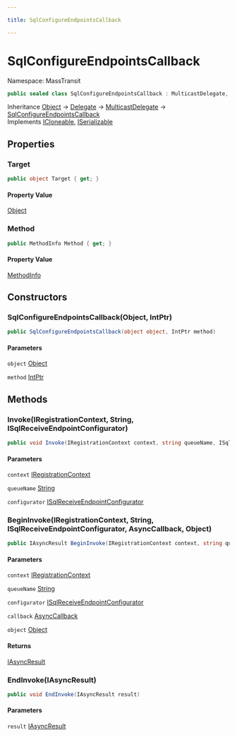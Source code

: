 ```yaml
---

title: SqlConfigureEndpointsCallback

---
```


# SqlConfigureEndpointsCallback

Namespace: MassTransit

```csharp
public sealed class SqlConfigureEndpointsCallback : MulticastDelegate, ICloneable, ISerializable
```

Inheritance [Object](https://learn.microsoft.com/en-us/dotnet/api/system.object) → [Delegate](https://learn.microsoft.com/en-us/dotnet/api/system.delegate) → [MulticastDelegate](https://learn.microsoft.com/en-us/dotnet/api/system.multicastdelegate) → [SqlConfigureEndpointsCallback](../masstransit/sqlconfigureendpointscallback)<br/>
Implements [ICloneable](https://learn.microsoft.com/en-us/dotnet/api/system.icloneable), [ISerializable](https://learn.microsoft.com/en-us/dotnet/api/system.runtime.serialization.iserializable)

## Properties

### **Target**

```csharp
public object Target { get; }
```

#### Property Value

[Object](https://learn.microsoft.com/en-us/dotnet/api/system.object)<br/>

### **Method**

```csharp
public MethodInfo Method { get; }
```

#### Property Value

[MethodInfo](https://learn.microsoft.com/en-us/dotnet/api/system.reflection.methodinfo)<br/>

## Constructors

### **SqlConfigureEndpointsCallback(Object, IntPtr)**

```csharp
public SqlConfigureEndpointsCallback(object object, IntPtr method)
```

#### Parameters

`object` [Object](https://learn.microsoft.com/en-us/dotnet/api/system.object)<br/>

`method` [IntPtr](https://learn.microsoft.com/en-us/dotnet/api/system.intptr)<br/>

## Methods

### **Invoke(IRegistrationContext, String, ISqlReceiveEndpointConfigurator)**

```csharp
public void Invoke(IRegistrationContext context, string queueName, ISqlReceiveEndpointConfigurator configurator)
```

#### Parameters

`context` [IRegistrationContext](../../masstransit-abstractions/masstransit/iregistrationcontext)<br/>

`queueName` [String](https://learn.microsoft.com/en-us/dotnet/api/system.string)<br/>

`configurator` [ISqlReceiveEndpointConfigurator](../masstransit/isqlreceiveendpointconfigurator)<br/>

### **BeginInvoke(IRegistrationContext, String, ISqlReceiveEndpointConfigurator, AsyncCallback, Object)**

```csharp
public IAsyncResult BeginInvoke(IRegistrationContext context, string queueName, ISqlReceiveEndpointConfigurator configurator, AsyncCallback callback, object object)
```

#### Parameters

`context` [IRegistrationContext](../../masstransit-abstractions/masstransit/iregistrationcontext)<br/>

`queueName` [String](https://learn.microsoft.com/en-us/dotnet/api/system.string)<br/>

`configurator` [ISqlReceiveEndpointConfigurator](../masstransit/isqlreceiveendpointconfigurator)<br/>

`callback` [AsyncCallback](https://learn.microsoft.com/en-us/dotnet/api/system.asynccallback)<br/>

`object` [Object](https://learn.microsoft.com/en-us/dotnet/api/system.object)<br/>

#### Returns

[IAsyncResult](https://learn.microsoft.com/en-us/dotnet/api/system.iasyncresult)<br/>

### **EndInvoke(IAsyncResult)**

```csharp
public void EndInvoke(IAsyncResult result)
```

#### Parameters

`result` [IAsyncResult](https://learn.microsoft.com/en-us/dotnet/api/system.iasyncresult)<br/>
